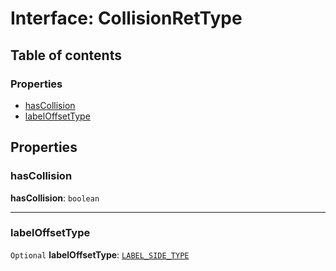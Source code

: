 # Interface: CollisionRetType

## Table of contents

### Properties

* [hasCollision](/auto-docs/free-layout-editor/interfaces/CollisionRetType.md#hascollision)
* [labelOffsetType](/auto-docs/free-layout-editor/interfaces/CollisionRetType.md#labeloffsettype)

## Properties

### hasCollision

**hasCollision**: `boolean`

***

### labelOffsetType

`Optional` **labelOffsetType**: [`LABEL_SIDE_TYPE`](/auto-docs/free-layout-editor/enums/LABEL_SIDE_TYPE.md)

